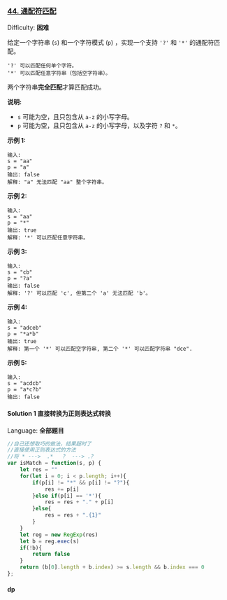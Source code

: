 ### [44\. 通配符匹配](https://leetcode-cn.com/problems/wildcard-matching/)

Difficulty: **困难**


给定一个字符串 (`s`) 和一个字符模式 (`p`) ，实现一个支持 `'?'` 和 `'*'` 的通配符匹配。

```
'?' 可以匹配任何单个字符。
'*' 可以匹配任意字符串（包括空字符串）。
```

两个字符串**完全匹配**才算匹配成功。

**说明:**

*   `s` 可能为空，且只包含从 `a-z` 的小写字母。
*   `p` 可能为空，且只包含从 `a-z` 的小写字母，以及字符 `?` 和 `*`。

**示例 1:**

```
输入:
s = "aa"
p = "a"
输出: false
解释: "a" 无法匹配 "aa" 整个字符串。
```

**示例 2:**

```
输入:
s = "aa"
p = "*"
输出: true
解释: '*' 可以匹配任意字符串。
```

**示例 3:**

```
输入:
s = "cb"
p = "?a"
输出: false
解释: '?' 可以匹配 'c', 但第二个 'a' 无法匹配 'b'。
```

**示例 4:**

```
输入:
s = "adceb"
p = "*a*b"
输出: true
解释: 第一个 '*' 可以匹配空字符串, 第二个 '*' 可以匹配字符串 "dce".
```

**示例 5:**

```
输入:
s = "acdcb"
p = "a*c?b"
输出: false
```


#### Solution  1 直接转换为正则表达式转换

Language: **全部题目**

```js
//自己还想取巧的做法，结果超时了
​//直接使用正则表达式的方法
//将 * --->  .*   ?  ---> .?
var isMatch = function(s, p) {
    let res = ""
    for(let i = 0; i < p.length; i++){
        if(p[i] != "*" && p[i] != "?"){
            res += p[i]
        }else if(p[i] == '*'){
            res = res + "." + p[i]
        }else{
            res = res + ".{1}"
        }
    }
    let reg = new RegExp(res)
    let b = reg.exec(s)
    if(!b){
        return false
    }
    return (b[0].length + b.index) >= s.length && b.index === 0
};
```


#### dp

```js

```
